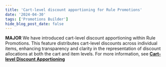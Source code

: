 ```yaml
---
title: 'Cart-level discount apportioning for Rule Promotions'
date: '2024-04-30'
tags: ['Promotions Builder']
hide_blog_post_date: false
---
```

**MAJOR** We have introduced cart-level discount apportioning within Rule Promotions. This feature distributes cart-level discounts across individual items, enhancing transparency and clarity in the representation of discount allocations at both the cart and item levels. For more information, see **[Cart-level Discount Apportioning](https://beta.elasticpath.dev/docs/commerce-cloud/rule-promotions/overview#cart-level-discount-apportioning)**
